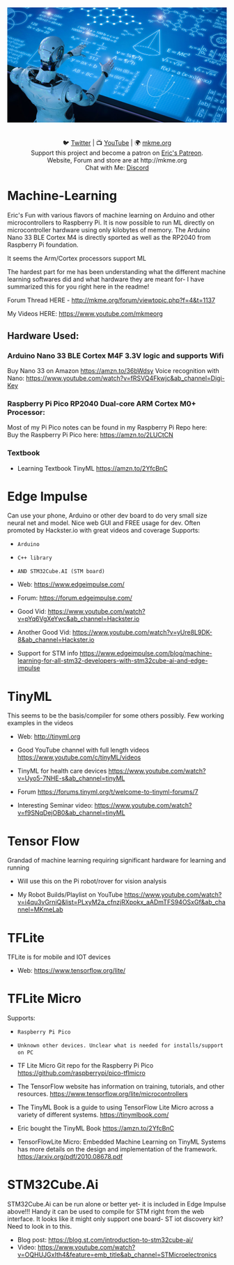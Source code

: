 
<p align="center">
<br>
 <img src="https://github.com/MKme/Machine-Learning/blob/main/Photos/machine-learning.jpg" width="700"/>
 <br>

<br>
<br>
🐦 <a href="https://twitter.com/mkmeorg">Twitter</a>
| 📺 <a href="https://www.youtube.com/mkmeorg">YouTube</a>
| 🌍 <a href="http://www.mkme.org">mkme.org</a><br>
Support this project and become a patron on <a href="http://mkme.org/patreon">Eric's Patreon</a>.<br>
Website, Forum and store are at http://mkme.org <br>
Chat with Me: <a href="https://discord.gg/j9S4Fgv">Discord</a></b>
</p>


# Machine-Learning
Eric's Fun with various flavors of machine learning on Arduino and other microcontrollers to Raspberry Pi. It is now possible to run ML directly on microcontroller hardware using only
kilobytes of memory.  The Arduino Nano 33 BLE Cortex M4 is directly sported as well as the RP2040 from Raspberry Pi foundation.  

It seems the Arm/Cortex processors support ML 

The hardest part for me has been understanding what the different machine learning softwares did and what hardware they are meant for- I have summarized this for you right here in the readme! 

Forum Thread HERE - http://mkme.org/forum/viewtopic.php?f=4&t=1137

My Videos HERE: https://www.youtube.com/mkmeorg


## Hardware Used:

### Arduino Nano 33 BLE Cortex M4F 3.3V logic and supports Wifi
Buy Nano 33 on Amazon  https://amzn.to/36bWdsy
Voice recognition with Nano:  https://www.youtube.com/watch?v=fRSVQ4Fkwjc&ab_channel=Digi-Key


### Raspberry Pi Pico RP2040 Dual-core ARM Cortex M0+ Processor: 

Most of my Pi Pico notes can be found in my Raspberry Pi Repo here:  
Buy the Raspberry Pi Pico here: https://amzn.to/2LUCtCN

### Textbook
- Learning Textbook TinyML https://amzn.to/2YfcBnC



# Edge Impulse 

Can use your phone, Arduino or other dev board to do very small size neural net and model.  Nice web GUI and FREE usage for dev. Often promoted by Hackster.io with great videos and coverage
Supports:
-     Arduino 
-     C++ library
-     AND STM32Cube.AI (STM board)  


- Web: https://www.edgeimpulse.com/

- Forum: https://forum.edgeimpulse.com/

- Good Vid: https://www.youtube.com/watch?v=pYq6VgXeYwc&ab_channel=Hackster.io

- Another Good Vid:  https://www.youtube.com/watch?v=yUre8L9DK-8&ab_channel=Hackster.io

- Support for STM info https://www.edgeimpulse.com/blog/machine-learning-for-all-stm32-developers-with-stm32cube-ai-and-edge-impulse



# TinyML

This seems to be the basis/compiler for some others possibly.  Few working examples in the videos 

- Web: http://tinyml.org

- Good YouTube channel with full length videos https://www.youtube.com/c/tinyML/videos

- TinyML for health care devices https://www.youtube.com/watch?v=Uyo5-7NHE-s&ab_channel=tinyML

- Forum https://forums.tinyml.org/t/welcome-to-tinyml-forums/7

- Interesting Seminar video: https://www.youtube.com/watch?v=f9SNqDejOB0&ab_channel=tinyML


# Tensor Flow
 
Grandad of machine learning requiring significant hardware for learning and running

- Will use this on the Pi robot/rover for vision analysis

- My Robot Builds/Playlist on YouTube https://www.youtube.com/watch?v=i4qu3vGrniQ&list=PLxyM2a_cfnzjRXpokx_aADmTFS94OSxGf&ab_channel=MKmeLab


# TFLite 

TFLite is for mobile and IOT devices

- Web:  https://www.tensorflow.org/lite/


# TFLite Micro

Supports:

-     Raspberry Pi Pico 
-     Unknown other devices. Unclear what is needed for installs/support on PC


- TF Lite Micro Git repo for the Raspberry Pi Pico https://github.com/raspberrypi/pico-tflmicro

- The TensorFlow website has information on training, tutorials, and other resources. https://www.tensorflow.org/lite/microcontrollers

- The TinyML Book is a guide to using TensorFlow Lite Micro across a variety of different systems. https://tinymlbook.com/

- Eric bought the TinyML Book https://amzn.to/2YfcBnC

- TensorFlowLite Micro: Embedded Machine Learning on TinyML Systems has more details on the design and implementation of the framework. https://arxiv.org/pdf/2010.08678.pdf

# STM32Cube.Ai

STM32Cube.Ai can be run alone or better yet- it is included in Edge Impulse above!!! Handy it can be used to compile for STM right from the web interface. It looks like it might only support 
one board- ST iot discovery kit?  Need to look in to this.  

-  Blog post:  https://blog.st.com/introduction-to-stm32cube-ai/
- Video: https://www.youtube.com/watch?v=OQHUJGxIth4&feature=emb_title&ab_channel=STMicroelectronics



